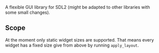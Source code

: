 A flexible GUI library for SDL2 (might be adapted to other libraries with some small changes).

## Scope

At the moment only static widget sizes are supported. That means every widget has a fixed size give from above by running `apply_layout`.

